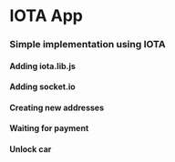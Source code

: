 # IOTA App 


### Simple implementation using IOTA



#### Adding iota.lib.js
#### Adding socket.io
#### Creating new addresses
#### Waiting for payment
#### Unlock car
